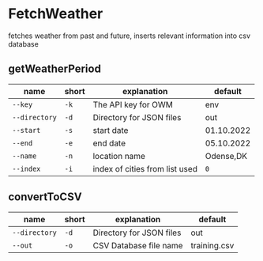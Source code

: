 # FetchWeather
fetches weather from past and future, inserts relevant information into csv database

## getWeatherPeriod
|name|short|explanation|default|                                      
|----|-----|-----------|-------|                                                    
|`--key`|`-k`|The API key for OWM|env|                                              
|`--directory`|`-d`|Directory for JSON files|out|                                   
|`--start`|`-s`|start date|01.10.2022|                                              
|`--end`|`-e`|end date|05.10.2022|                                                  
|`--name`|`-n`|location name|Odense,DK|                                             
|`--index`|`-i`|index of cities from list used|`0`|  

## convertToCSV
|name|short|explanation|default|                                      
|----|-----|-----------|-------|                                                                                                
|`--directory`|`-d`|Directory for JSON files|out|
|`--out`|`-o`|CSV Database file name|training.csv|
